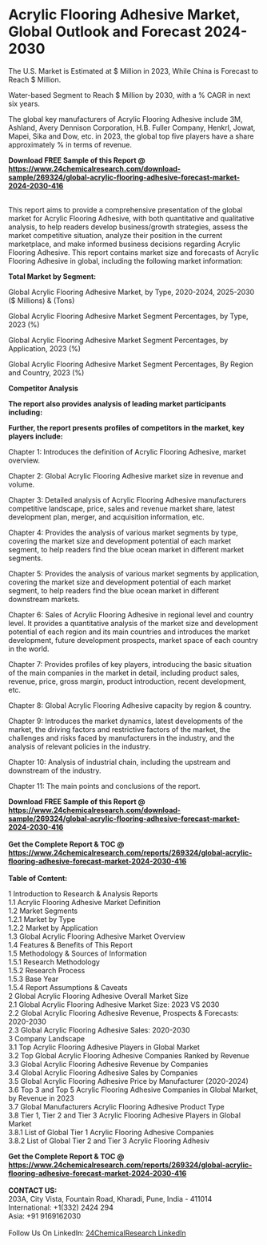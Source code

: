 <h1>Acrylic Flooring Adhesive Market, Global Outlook and Forecast 2024-2030</h1><p>
The U.S. Market is Estimated at $ Million in 2023, While China is Forecast to Reach $ Million.</p><p>
Water-based Segment to Reach $ Million by 2030, with a % CAGR in next six years.</p><p>
The global key manufacturers of Acrylic Flooring Adhesive include 3M, Ashland, Avery Dennison Corporation, H.B. Fuller Company, Henkrl, Jowat, Mapei, Sika and Dow, etc. in 2023, the global top five players have a share approximately % in terms of revenue.</p><div><b>Download FREE Sample of this Report @ 
            <a href="https://www.24chemicalresearch.com/download-sample/269324/global-acrylic-flooring-adhesive-forecast-market-2024-2030-416">
            https://www.24chemicalresearch.com/download-sample/269324/global-acrylic-flooring-adhesive-forecast-market-2024-2030-416</a></b></div><br><p>
This report aims to provide a comprehensive presentation of the global market for Acrylic Flooring Adhesive, with both quantitative and qualitative analysis, to help readers develop business/growth strategies, assess the market competitive situation, analyze their position in the current marketplace, and make informed business decisions regarding Acrylic Flooring Adhesive. This report contains market size and forecasts of Acrylic Flooring Adhesive in global, including the following market information:
</p><p>
<strong>Total Market by Segment:</strong></p><p>
Global Acrylic Flooring Adhesive Market, by Type, 2020-2024, 2025-2030 ($ Millions) &amp; (Tons)</p><p>
Global Acrylic Flooring Adhesive Market Segment Percentages, by Type, 2023 (%)</p><p>
</p><p>
Global Acrylic Flooring Adhesive Market Segment Percentages, by Application, 2023 (%)</p><p>
</p><p>
Global Acrylic Flooring Adhesive Market Segment Percentages, By Region and Country, 2023 (%)</p><p>
</p><p>
<strong>Competitor Analysis</strong></p><p>
<strong>The report also provides analysis of leading market participants including:</strong></p><p>
</p><p>
<strong>Further, the report presents profiles of competitors in the market, key players include:</strong></p><p>
</p><p>
Chapter 1: Introduces the definition of Acrylic Flooring Adhesive, market overview.</p><p>
Chapter 2: Global Acrylic Flooring Adhesive market size in revenue and volume.</p><p>
Chapter 3: Detailed analysis of Acrylic Flooring Adhesive manufacturers competitive landscape, price, sales and revenue market share, latest development plan, merger, and acquisition information, etc.</p><p>
Chapter 4: Provides the analysis of various market segments by type, covering the market size and development potential of each market segment, to help readers find the blue ocean market in different market segments.</p><p>
Chapter 5: Provides the analysis of various market segments by application, covering the market size and development potential of each market segment, to help readers find the blue ocean market in different downstream markets.</p><p>
Chapter 6: Sales of Acrylic Flooring Adhesive in regional level and country level. It provides a quantitative analysis of the market size and development potential of each region and its main countries and introduces the market development, future development prospects, market space of each country in the world.</p><p>
Chapter 7: Provides profiles of key players, introducing the basic situation of the main companies in the market in detail, including product sales, revenue, price, gross margin, product introduction, recent development, etc.</p><p>
Chapter 8: Global Acrylic Flooring Adhesive capacity by region &amp; country.</p><p>
Chapter 9: Introduces the market dynamics, latest developments of the market, the driving factors and restrictive factors of the market, the challenges and risks faced by manufacturers in the industry, and the analysis of relevant policies in the industry.</p><p>
Chapter 10: Analysis of industrial chain, including the upstream and downstream of the industry.</p><p>
Chapter 11: The main points and conclusions of the report.</p><div><b>Download FREE Sample of this Report @ 
            <a href="https://www.24chemicalresearch.com/download-sample/269324/global-acrylic-flooring-adhesive-forecast-market-2024-2030-416">
            https://www.24chemicalresearch.com/download-sample/269324/global-acrylic-flooring-adhesive-forecast-market-2024-2030-416</a></b></div><br><div><b>Get the Complete Report & TOC @ 
            <a href="https://www.24chemicalresearch.com/reports/269324/global-acrylic-flooring-adhesive-forecast-market-2024-2030-416">
            https://www.24chemicalresearch.com/reports/269324/global-acrylic-flooring-adhesive-forecast-market-2024-2030-416</a></b></div><br>
            <b>Table of Content:</b><p>1 Introduction to Research & Analysis Reports<br />
    1.1 Acrylic Flooring Adhesive Market Definition<br />
    1.2 Market Segments<br />
        1.2.1 Market by Type<br />
        1.2.2 Market by Application<br />
    1.3 Global Acrylic Flooring Adhesive Market Overview<br />
    1.4 Features & Benefits of This Report<br />
    1.5 Methodology & Sources of Information<br />
        1.5.1 Research Methodology<br />
        1.5.2 Research Process<br />
        1.5.3 Base Year<br />
        1.5.4 Report Assumptions & Caveats<br />
2 Global Acrylic Flooring Adhesive Overall Market Size<br />
    2.1 Global Acrylic Flooring Adhesive Market Size: 2023 VS 2030<br />
    2.2 Global Acrylic Flooring Adhesive Revenue, Prospects & Forecasts: 2020-2030<br />
    2.3 Global Acrylic Flooring Adhesive Sales: 2020-2030<br />
3 Company Landscape<br />
    3.1 Top Acrylic Flooring Adhesive Players in Global Market<br />
    3.2 Top Global Acrylic Flooring Adhesive Companies Ranked by Revenue<br />
    3.3 Global Acrylic Flooring Adhesive Revenue by Companies<br />
    3.4 Global Acrylic Flooring Adhesive Sales by Companies<br />
    3.5 Global Acrylic Flooring Adhesive Price by Manufacturer (2020-2024)<br />
    3.6 Top 3 and Top 5 Acrylic Flooring Adhesive Companies in Global Market, by Revenue in 2023<br />
    3.7 Global Manufacturers Acrylic Flooring Adhesive Product Type<br />
    3.8 Tier 1, Tier 2 and Tier 3 Acrylic Flooring Adhesive Players in Global Market<br />
        3.8.1 List of Global Tier 1 Acrylic Flooring Adhesive Companies<br />
        3.8.2 List of Global Tier 2 and Tier 3 Acrylic Flooring Adhesiv</p><div><b>Get the Complete Report & TOC @ 
            <a href="https://www.24chemicalresearch.com/reports/269324/global-acrylic-flooring-adhesive-forecast-market-2024-2030-416">
            https://www.24chemicalresearch.com/reports/269324/global-acrylic-flooring-adhesive-forecast-market-2024-2030-416</a></b></div><br><b>CONTACT US:</b><br>
            203A, City Vista, Fountain Road, Kharadi, Pune, India - 411014<br>
            International: +1(332) 2424 294<br>
            Asia: +91 9169162030 <br><br>
            Follow Us On LinkedIn: <a href="https://www.linkedin.com/company/24chemicalresearch/">24ChemicalResearch LinkedIn</a>